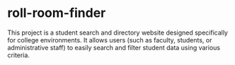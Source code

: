 # roll-room-finder
This project is a student search and directory website designed specifically for college environments. It allows users (such as faculty, students, or administrative staff) to easily search and filter student data using various criteria.
